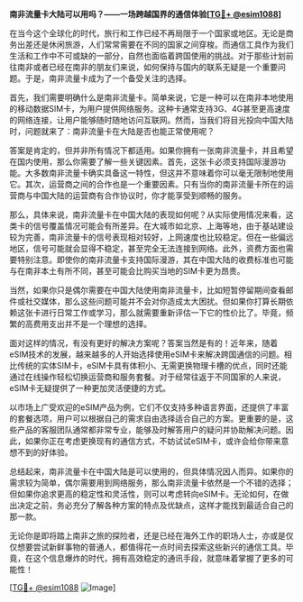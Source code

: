 **南非流量卡大陆可以用吗？——一场跨越国界的通信体验[[TG💪+ @esim1088](https://t.me/s/esim1088)]**

在当今这个全球化的时代，旅行和工作已经不再局限于一个国家或地区。无论是商务出差还是休闲旅游，人们常常需要在不同的国家之间穿梭。而通信工具作为我们生活和工作中不可或缺的一部分，自然也面临着跨国使用的挑战。对于那些计划前往南非或者已经在南非的朋友们来说，如何保持与国内的联系无疑是一个重要问题。于是，南非流量卡成为了一个备受关注的选择。

首先，我们需要明确什么是南非流量卡。简单来说，它是一种可以在南非本地使用的移动数据SIM卡，为用户提供网络服务。这种卡通常支持3G、4G甚至更高速度的网络连接，让用户能够随时随地访问互联网。然而，当我们将目光投向中国大陆时，问题就来了：南非流量卡在大陆是否也能正常使用呢？

答案是肯定的，但并非所有情况下都适用。如果你拥有一张南非流量卡，并且希望在国内使用，那么你需要了解一些关键因素。首先，这张卡必须支持国际漫游功能。大多数南非流量卡确实具备这一特性，但这并不意味着你可以毫无限制地使用它。其次，运营商之间的合作也是一个重要因素。只有当你的南非流量卡所在的运营商与中国大陆的运营商有合作协议时，你才能享受到顺畅的服务。

那么，具体来说，南非流量卡在中国大陆的表现如何呢？从实际使用情况来看，这类卡的信号覆盖情况可能会有所差异。在大城市如北京、上海等地，由于基站建设较为完善，南非流量卡的信号表现相对较好，上网速度也比较稳定。但在一些偏远地区，信号可能就会显得不稳定，甚至完全无法连接到网络。此外，资费方面也需要特别注意。即使你的南非流量卡支持国际漫游，其在中国大陆的收费标准也可能与在南非本土有所不同，甚至可能会比购买当地的SIM卡更为昂贵。

当然，如果你只是偶尔需要在中国大陆使用南非流量卡，比如短暂停留期间查看邮件或社交媒体，那么这些问题可能并不会对你造成太大困扰。但如果你打算长期依赖这张卡进行日常工作或学习，那么就需要重新评估一下它的性价比了。毕竟，频繁的高费用支出并不是一个理想的选择。

面对这样的情况，有没有更好的解决方案呢？答案当然是有的！近年来，随着eSIM技术的发展，越来越多的人开始选择使用eSIM卡来解决跨国通信的问题。相比传统的实体SIM卡，eSIM卡具有体积小、无需更换物理卡槽的优点，同时还能通过在线操作轻松切换运营商和服务套餐。对于经常往返于不同国家的人来说，eSIM卡无疑提供了一种更加灵活便捷的方式。

以市场上广受欢迎的eSIM产品为例，它们不仅支持多种语言界面，还提供了丰富的套餐选项，用户可以根据自己的需求自由选择适合自己的方案。更重要的是，这些产品的客服团队通常都非常专业，能够及时解答用户的疑问并协助解决问题。因此，如果你正在考虑更换现有的通信方式，不妨试试eSIM卡，或许会给你带来意想不到的好体验。

总结起来，南非流量卡在中国大陆是可以使用的，但具体情况因人而异。如果你的需求较为简单，偶尔需要用到网络服务，那么南非流量卡依然是一个不错的选择；但如果你追求更高的稳定性和灵活性，则可以考虑转向eSIM卡。无论如何，在做出决定之前，务必充分了解各种方案的特点及优缺点，这样才能找到最适合自己的那一款。

无论你是即将踏上南非之旅的探险者，还是已经在海外工作的职场人士，亦或是仅仅想要尝试新鲜事物的普通人，都值得花一点时间去探索这些新兴的通信工具。毕竟，在这个信息爆炸的时代，拥有高效稳定的通讯手段，就意味着掌握了更多的可能性！

[[TG💪+ @esim1088](https://t.me/s/esim1088) ![Image](https://i.postimg.cc/4NQfJmqS/Snipaste-2025-05-13-00-14-12.png)]